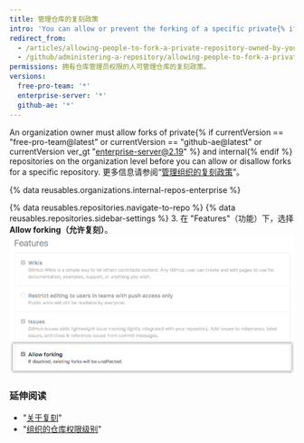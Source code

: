 ```yaml
---
title: 管理仓库的复刻政策
intro: 'You can allow or prevent the forking of a specific private{% if currentVersion == "free-pro-team@latest" or currentVersion == "github-ae@latest" or currentVersion ver_gt "enterprise-server@2.19" %} or internal{% endif %} repository owned by an organization.'
redirect_from:
  - /articles/allowing-people-to-fork-a-private-repository-owned-by-your-organization
  - /github/administering-a-repository/allowing-people-to-fork-a-private-repository-owned-by-your-organization
permissions: 拥有仓库管理员权限的人可管理仓库的复刻政策。
versions:
  free-pro-team: '*'
  enterprise-server: '*'
  github-ae: '*'
---
```


An organization owner must allow forks of private{% if currentVersion == "free-pro-team@latest" or currentVersion == "github-ae@latest" or currentVersion ver_gt "enterprise-server@2.19" %} and internal{% endif %} repositories on the organization level before you can allow or disallow forks for a specific repository. 更多信息请参阅“[管理组织的复刻政策](/github/setting-up-and-managing-organizations-and-teams/managing-the-forking-policy-for-your-organization)”。

{% data reusables.organizations.internal-repos-enterprise %}

{% data reusables.repositories.navigate-to-repo %}
{% data reusables.repositories.sidebar-settings %}
3. 在 "Features"（功能）下，选择 **Allow forking（允许复刻）**。 ![允许或禁止私有仓库复刻的复选框](/assets/images/help/repository/allow-forking-specific-org-repo.png)

### 延伸阅读

- "[关于复刻](/articles/about-forks)"
- "[组织的仓库权限级别](/articles/repository-permission-levels-for-an-organization)"

